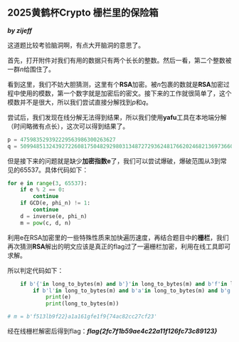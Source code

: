 ## 2025黄鹤杯Crypto 栅栏里的保险箱

***by zijeff***

这道题比较考验脑洞啊，有点大开脑洞的意思了。

首先，打开附件对我们有用的数据只有两个长长的整数。然后一看，第二个整数被一群$n$给围住了。

看到这里，我们不妨大胆猜测，这里有个**RSA**加密。被$n$包裹的数就是**RSA**加密过程中使用的模数，第一个数字就是加密后的密文。接下来的工作就很简单了，这个模数并不是很大，所以我们尝试直接分解找到$p$和$q$。

尝试后，我们发现在线分解无法得到结果，所以我们使用**yafu**工具在本地端分解（时间略微有点长），这次可以得到结果了。

```python
p = 475983529392229563986300263627
q = 50994851324392722608175048292980313487272936248176620246821369736608473
```

但是接下来的问题就是缺少**加密指数e**了，我们可以尝试爆破，爆破范围从3到常见的65537。具体代码如下：

```python
for e in range(3, 65537):
    if e % 2 == 0:
        continue
    if GCD(e, phi_n) != 1:
        continue
    d = inverse(e, phi_n)
    m = pow(c, d, n)
```

利用e在RSA加密里的一些特殊性质来加快遍历速度，再结合题目中的**栅栏**，我们再次猜测**RSA**解出的明文应该是真正的flag过了一遍栅栏加密，利用在线工具即可求解。

所以判定代码如下：

```python
    if b'{'in long_to_bytes(m) and b'}'in long_to_bytes(m) and b'f'in long_to_bytes(m):
        if b'l'in long_to_bytes(m) and b'a'in long_to_bytes(m) and b'g'in long_to_bytes(m):
            print(e)
            print(long_to_bytes(m))

# m = b'f513lb9f22}a1a161gfe1f9{74ac82cc27cf23'
```

经在线栅栏解密后得到flag：***flag{2fc7f1b59ae4c22a11f126fc73c89123}***



